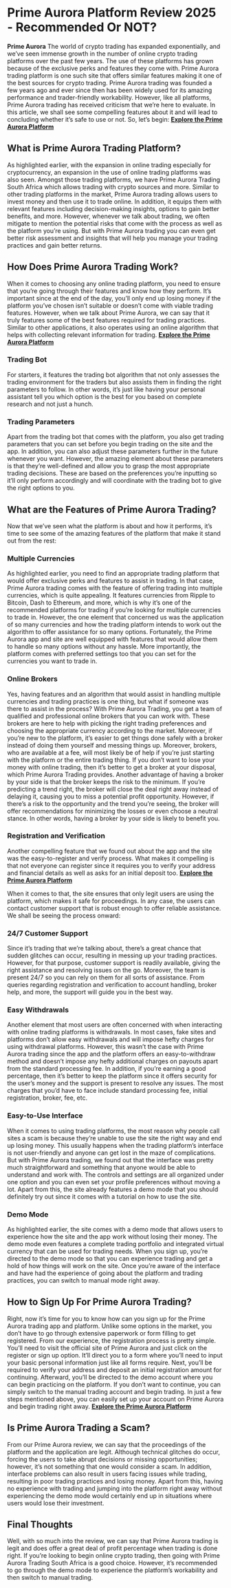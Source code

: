 # Prime Aurora Platform Review 2025 - Recommended Or NOT?


**Prime Aurora** The world of crypto trading has expanded exponentially, and we’ve seen immense growth in the number of online crypto trading platforms over the past few years. The use of these platforms has grown because of the exclusive perks and features they come with. Prime Aurora trading platform is one such site that offers similar features making it one of the best sources for crypto trading.
Prime Aurora trading was founded a few years ago and ever since then has been widely used for its amazing performance and trader-friendly workability. However, like all platforms, Prime Aurora trading has received criticism that we’re here to evaluate. In this article, we shall see some compelling features about it and will lead to concluding whether it’s safe to use or not. So, let’s begin:
**[Explore the Prime Aurora Platform](https://the-primeaurora.com/)**
## What is Prime Aurora Trading Platform?
As highlighted earlier, with the expansion in online trading especially for cryptocurrency, an expansion in the use of online trading platforms was also seen. Amongst those trading platforms, we have Prime Aurora Trading South Africa which allows trading with crypto sources and more.
Similar to other trading platforms in the market, Prime Aurora trading allows users to invest money and then use it to trade online. In addition, it equips them with relevant features including decision-making insights, options to gain better benefits, and more.
However, whenever we talk about trading, we often mitigate to mention the potential risks that come with the process as well as the platform you’re using. But with Prime Aurora trading you can even get better risk assessment and insights that will help you manage your trading practices and gain better returns.
## How Does Prime Aurora Trading Work?
When it comes to choosing any online trading platform, you need to ensure that you’re going through their features and know how they perform. It’s important since at the end of the day, you’ll only end up losing money if the platform you’ve chosen isn’t suitable or doesn’t come with viable trading features.
However, when we talk about Prime Aurora, we can say that it truly features some of the best features required for trading practices. Similar to other applications, it also operates using an online algorithm that helps with collecting relevant information for trading.
**[Explore the Prime Aurora Platform](https://the-primeaurora.com/)**
### Trading Bot
For starters, it features the trading bot algorithm that not only assesses the trading environment for the traders but also assists them in finding the right parameters to follow. In other words, it’s just like having your personal assistant tell you which option is the best for you based on complete research and not just a hunch.
### Trading Parameters
Apart from the trading bot that comes with the platform, you also get trading parameters that you can set before you begin trading on the site and the app. In addition, you can also adjust these parameters further in the future whenever you want.
However, the amazing element about these parameters is that they’re well-defined and allow you to grasp the most appropriate trading decisions. These are based on the preferences you’re inputting so it’ll only perform accordingly and will coordinate with the trading bot to give the right options to you.
## What are the Features of Prime Aurora Trading?
Now that we’ve seen what the platform is about and how it performs, it’s time to see some of the amazing features of the platform that make it stand out from the rest:
### Multiple Currencies
As highlighted earlier, you need to find an appropriate trading platform that would offer exclusive perks and features to assist in trading. In that case, Prime Aurora trading comes with the feature of offering trading into multiple currencies, which is quite appealing.
It features currencies from Ripple to Bitcoin, Dash to Ethereum, and more, which is why it’s one of the recommended platforms for trading if you’re looking for multiple currencies to trade in. However, the one element that concerned us was the application of so many currencies and how the trading platform intends to work out the algorithm to offer assistance for so many options.
Fortunately, the Prime Aurora app and site are well equipped with features that would allow them to handle so many options without any hassle. More importantly, the platform comes with preferred settings too that you can set for the currencies you want to trade in.
### Online Brokers
Yes, having features and an algorithm that would assist in handling multiple currencies and trading practices is one thing, but what if someone was there to assist in the process? With Prime Aurora Trading, you get a team of qualified and professional online brokers that you can work with.
These brokers are here to help with picking the right trading preferences and choosing the appropriate currency according to the market. Moreover, if you’re new to the platform, it’s easier to get things done safely with a broker instead of doing them yourself and messing things up.
Moreover, brokers, who are available at a fee, will most likely be of help if you’re just starting with the platform or the entire trading thing. If you don’t want to lose your money with online trading, then it’s better to get a broker at your disposal, which Prime Aurora Trading provides.
Another advantage of having a broker by your side is that the broker keeps the risk to the minimum. If you’re predicting a trend right, the broker will close the deal right away instead of delaying it, causing you to miss a potential profit opportunity.
However, if there’s a risk to the opportunity and the trend you’re seeing, the broker will offer recommendations for minimizing the losses or even choose a neutral stance. In other words, having a broker by your side is likely to benefit you.
### Registration and Verification
Another compelling feature that we found out about the app and the site was the easy-to-register and verify process. What makes it compelling is that not everyone can register since it requires you to verify your address and financial details as well as asks for an initial deposit too.
**[Explore the Prime Aurora Platform](https://the-primeaurora.com/)**

When it comes to that, the site ensures that only legit users are using the platform, which makes it safe for proceedings. In any case, the users can contact customer support that is robust enough to offer reliable assistance. We shall be seeing the process onward:
### 24/7 Customer Support
Since it’s trading that we’re talking about, there’s a great chance that sudden glitches can occur, resulting in messing up your trading practices. However, for that purpose, customer support is readily available, giving the right assistance and resolving issues on the go.
Moreover, the team is present 24/7 so you can rely on them for all sorts of assistance. From queries regarding registration and verification to account handling, broker help, and more, the support will guide you in the best way.
### Easy Withdrawals
Another element that most users are often concerned with when interacting with online trading platforms is withdrawals. In most cases, fake sites and platforms don’t allow easy withdrawals and will impose hefty charges for using withdrawal platforms.
However, this wasn’t the case with Prime Aurora trading since the app and the platform offers an easy-to-withdraw method and doesn’t impose any hefty additional charges on payouts apart from the standard processing fee.
In addition, if you’re earning a good percentage, then it’s better to keep the platform since it offers security for the user’s money and the support is present to resolve any issues. The most charges that you’d have to face include standard processing fee, initial registration, broker, fee, etc.
### Easy-to-Use Interface
When it comes to using trading platforms, the most reason why people call sites a scam is because they’re unable to use the site the right way and end up losing money. This usually happens when the trading platform’s interface is not user-friendly and anyone can get lost in the maze of complications.
But with Prime Aurora trading, we found out that the interface was pretty much straightforward and something that anyone would be able to understand and work with. The controls and settings are all organized under one option and you can even set your profile preferences without moving a lot.
Apart from this, the site already features a demo mode that you should definitely try out since it comes with a tutorial on how to use the site.
### Demo Mode
As highlighted earlier, the site comes with a demo mode that allows users to experience how the site and the app work without losing their money. The demo mode even features a complete trading portfolio and integrated virtual currency that can be used for trading needs.
When you sign up, you’re directed to the demo mode so that you can experience trading and get a hold of how things will work on the site. Once you’re aware of the interface and have had the experience of going about the platform and trading practices, you can switch to manual mode right away.
## How to Sign Up For Prime Aurora Trading?
Right, now it’s time for you to know how can you sign up for the Prime Aurora trading app and platform. Unlike some options in the market, you don’t have to go through extensive paperwork or form filling to get registered.
From our experience, the registration process is pretty simple. You’ll need to visit the official site of Prime Aurora and just click on the register or sign up option. It’ll direct you to a form where you’ll need to input your basic personal information just like all forms require.
Next, you’ll be required to verify your address and deposit an initial registration amount for continuing. Afterward, you’ll be directed to the demo account where you can begin practicing on the platform.
If you don’t want to continue, you can simply switch to the manual trading account and begin trading. In just a few steps mentioned above, you can easily set up your account on Prime Aurora and begin trading right away.
**[Explore the Prime Aurora Platform](https://the-primeaurora.com/)**
## Is Prime Aurora Trading a Scam?
From our Prime Aurora review, we can say that the proceedings of the platform and the application are legit. Although technical glitches do occur, forcing the users to take abrupt decisions or missing opportunities; however, it’s not something that one would consider a scam.
In addition, interface problems can also result in users facing issues while trading, resulting in poor trading practices and losing money. Apart from this, having no experience with trading and jumping into the platform right away without experiencing the demo mode would certainly end up in situations where users would lose their investment.
## Final Thoughts
Well, with so much into the review, we can say that Prime Aurora trading is legit and does offer a great deal of profit percentage when trading is done right. If you’re looking to begin online crypto trading, then going with Prime Aurora Trading South Africa is a good choice. However, it’s recommended to go through the demo mode to experience the platform’s workability and then switch to manual trading.
